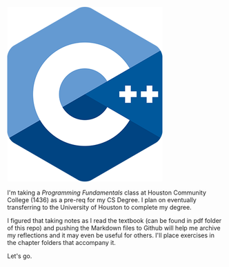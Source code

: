 
![C++ Logo](/images/cpp_logo.png)


I'm taking a _Programming Fundamentals_ class at Houston Community College (1436) as a pre-req for my CS Degree. I plan on eventually transferring to the University of Houston to complete my degree. 

I figured that taking notes as I read the textbook (can be found in pdf folder of this repo) and pushing the Markdown files to Github will help me archive my reflections and it may even be useful for others. I'll place exercises in the chapter folders that accompany it. 

Let's go.
